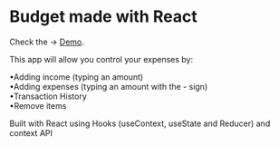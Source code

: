 # Budget made with React

Check the ->  [Demo](https://budgetwithreact.netlify.app).

This app will allow you control your expenses by:

•Adding income (typing an amount) <br/>
•Adding expenses (typing an amount with the - sign)<br/>
•Transaction History <br/>
•Remove items <br/>

Built with React using Hooks (useContext, useState and Reducer) and context API
